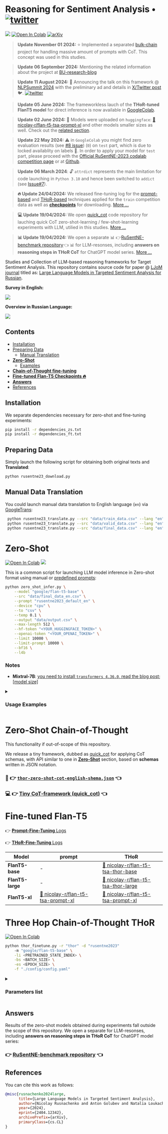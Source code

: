 # Reasoning for Sentiment Analysis • [![twitter](https://img.shields.io/twitter/url/https/shields.io.svg?style=social)](https://twitter.com/nicolayr_/status/1781330684289658933)
![](https://img.shields.io/badge/Python-3.10-brightgreen.svg)
[![Open In Colab](https://colab.research.google.com/assets/colab-badge.svg)](https://colab.research.google.com/github/nicolay-r/Reasoning-for-Sentiment-Analysis-Framework/blob/main/Reasoning_for_Sentiment_Analysis_Framework.ipynb)
[![arXiv](https://img.shields.io/badge/arXiv-2404.12342-b31b1b.svg)](https://arxiv.org/abs/2404.12342)

> **Update November 01 2024:** ⭐ Implemented a separated [bulk-chain](https://github.com/nicolay-r/bulk-chain) project for handling massive amount of prompts with CoT. This concept was used in this studies.

> **Update 06 September 2024:** Mentioning the related information about the project at [BU-research-blog](https://blogs.bournemouth.ac.uk/research/2024/09/06/presenting-studies-on-llms-reasoning-capabilities-in-sentiment-analysis-of-mass-media-texts-at-nlpsummit-2024/)

> **Update 11 August 2024:** 🎤 Announcing the talk on this framework @ [NLPSummit 2024](https://www.nlpsummit.org/nlp-summit-2024/) with the preliminary ad and details in [X/Twitter post](https://x.com/JohnSnowLabs/status/1821999936478572836) 🐦. [![twitter](https://img.shields.io/twitter/url/https/shields.io.svg)](https://x.com/JohnSnowLabs/status/1821999936478572836)

> **Update 05 June 2024:** The frameworkless lauch of the **THoR-tuned FlanT5 model** for direct inference is now available in [GoogleColab](https://github.com/nicolay-r/Reasoning-for-Sentiment-Analysis-Framework/blob/main/FlanT5_Finetuned_Model_Usage.ipynb).

> **Update 02 June 2024:** 🤗 Models were uploaded on `huggingface`: [🤗 nicolay-r/flan-t5-tsa-prompt-xl](https://huggingface.co/nicolay-r/flan-t5-tsa-thor-xl) and other models smaller sizes as well. Check out the [related section](#fine-tuned-flan-t5).

> **Update 22 May 2024:** ⚠️ in `GoogleColab` you might find zero evaluation results (see [#8 issue](https://github.com/nicolay-r/Reasoning-for-Sentiment-Analysis-Framework/issues/8)) (`0`) on `test` part, which is due to locked availablity on labels 🔐. In order to apply your model for `test` part, please proceed with the [Official RuSentNE-2023 codalab competition page](https://codalab.lisn.upsaclay.fr/competitions/9538) or at [Github](https://github.com/dialogue-evaluation/RuSentNE-evaluation).

> **Update 06 March 2024**: 🔓 `attrdict` represents the main limitation for code launching in `Python 3.10` and hence been switched to `addict` (see [Issue#7](https://github.com/nicolay-r/Reasoning-for-Sentiment-Analysis-Framework/issues/7)).

> **🔥 Update 24/04/2024:** We released fine-tuning log for the [prompt-based](DOC_FLANT5_PROMPT_FT.md) and [THoR-based](DOC_FLANT5_THOR_FT.md) techniques applied for the `train` competition data as well as **[checkpoints](#fine-tuned-flan-t5)** for downloading. [More ...](#fine-tuned-flan-t5)

> **💻 Update 19/04/2024:** We open [quick_cot](https://github.com/nicolay-r/quick_cot) code repository for lauching quick CoT zero-shot-learning / few-shot-learning experiments with LLM, utilied in this studies. [More ...](https://github.com/nicolay-r/quick_cot)

> **📊 Update 19/04/2024:** We open a separate 📊 👉[RuSentNE-benchmark repository](https://github.com/nicolay-r/RuSentNE-LLM-Benchmark)👈 📊 for LLM-resonses, including **answers on reasoning steps in THoR CoT** for ChatGPT model series.
> [More ...](https://github.com/nicolay-r/RuSentNE-LLM-Benchmark)

Studies and Collection of LLM-based reasoning frameworks for Target Sentiment Analysis.
This repository contains source code for paper @ [LJoM journal](https://link.springer.com/journal/12202) titled as:
[Large Language Models in Targeted Sentiment Analysis for Russian](https://arxiv.org/abs/2404.12342).

**Survey in English:**

[![](https://markdown-videos-api.jorgenkh.no/youtube/qawLJsRHzB4)](https://youtu.be/qawLJsRHzB4)

**Overview in Russian Language:**

[![](https://markdown-videos-api.jorgenkh.no/youtube/kdkZsTQibm0)](https://youtu.be/kdkZsTQibm0)


## Contents

* [Installation](#installation)
* [Preparing Data](#preparing-data)
    * [Manual Translation](#manual-data-translation)
* [**Zero-Shot**](#zero-shot)
    * [Examples](#usage-examples)
* [**Chain-of-Thought fine-tuning**](#three-hop-chain-of-thought-thor)
* [**Fine-tuned Flan-T5 Checkpoints 🔥**](#fine-tuned-flan-t5)
* [**Answers**](#answers)
* [References](#references)

## Installation

We separate dependencies necessary for zero-shot and fine-tuning experiments:
```bash
pip install -r dependencies_zs.txt
pip install -r dependencies_ft.txt
```

## Preparing Data 

Simply launch the following script for obtaining both original texts and **Translated**:
```bash
python rusentne23_download.py
```

## Manual Data Translation
You could launch manual data translation to English language (`en`) via [GoogleTrans](https://github.com/ssut/py-googletrans):
```bash
 python rusentne23_translate.py --src "data/train_data.csv" --lang "en" --label
 python rusentne23_translate.py --src "data/valid_data.csv" --lang "en" --label
 python rusentne23_translate.py --src "data/final_data.csv" --lang "en"
 ```

# Zero-Shot
[![Open In Colab](https://colab.research.google.com/assets/colab-badge.svg)](https://colab.research.google.com/github/nicolay-r/Reasoning-for-Sentiment-Analysis-Framework/blob/main/Reasoning_for_Sentiment_Analysis_Framework.ipynb)
[![](https://img.shields.io/badge/prompts-ffffff.svg)](utils_prompt.py)


This is a common script for launching LLM model inference in Zero-shot format using manual or 
[predefined prompts](utils_prompt.py):

```bash
python zero_shot_infer.py \
    --model "google/flan-t5-base" \
    --src "data/final_data_en.csv" \
    --prompt "rusentne2023_default_en" \
    --device "cpu" \
    --to "csv" \
    --temp 0.1 \
    --output "data/output.csv" \
    --max-length 512 \
    --hf-token "<YOUR_HUGGINGFACE_TOKEN>" \
    --openai-token "<YOUR_OPENAI_TOKEN>" \
    --limit 10000 \
    --limit-prompt 10000 \
    --bf16 \
    --l4b
```

### Notes

* **Mixtral-7B**: [you need to install `transformers 4.36.0`, read the blog post](https://huggingface.co/mistralai/Mixtral-8x7B-Instruct-v0.1/discussions/9); 
  [[model size]](https://huggingface.co/mistralai/Mixtral-8x7B-Instruct-v0.1/discussions/3#657721f02eb103d91fd044f1)


<details>
<summary>

### Usage Examples

</summary>

#### Chat mode

Simply setup `model` name and `device` you wish to use for launching model.

```bash
python zero_shot_infer.py --model google/flan-t5-base --device cpu
```

#### Inference with the predefined prompt 

Use the `prompt` command for passing the [predefined prompt](utils_prompt.py) or textual prompt that involves the `{text}` information. 

```bash
python zero_shot_infer.py --model google/flan-t5-small \
    --device cpu --src data/final_data_en.csv --prompt 'rusentrel2023_default_en'
```

#### OpenAI models

Use the `model` parameter prefixed by `openai:`, followed by 
[model names](https://github.com/nicolay-r/Reasoning-for-Sentiment-Analysis-Framework/blob/b8e588e4722c27c88acd33bbaeabeee00a903688/zero_shot_infer.py#L63-L79) 
as follows:

```bash
python zero_shot_infer.py --model "openai:gpt-3.5-turbo-1106" \
    --src "data/final_data_en.csv" --prompt "rusentrel2023_default_en_short" \
    --max-length 75 --limit 5
```

</details>

# Zero-Shot Chain-of-Thought 

This functionality if out-of-scope of this repository.

We release a tiny framework, dubbed as [quick_cot](https://github.com/nicolay-r/quick_cot) for applying CoT schemas, with API similar to one in  [**Zero-Shot**](#zero-shot) section, based on **schemas** written in JSON notation.

### 📝 👉 [`thor-zero-shot-cot-english-shema.json`](config/thor-zero-shot-cot-english-schema.json) 👈
### 💻 👉 [Tiny CoT-framework (quick_cot)](https://github.com/nicolay-r/quick_cot) 👈

# Fine-tuned Flan-T5

👉 [**Prompt-Fine-Tuning** Logs](DOC_FLANT5_PROMPT_FT.md)

👉 [**THoR-Fine-Tuning** Logs](DOC_FLANT5_THOR_FT.md)


|Model|prompt|THoR|
|-----|------|----|
|**FlanT5-base** | - |[🤗 nicolay-r/flan-t5-tsa-thor-base](https://huggingface.co/nicolay-r/flan-t5-tsa-thor-base)|
|**FlanT5-large**| - |[🤗 nicolay-r/flan-t5-tsa-thor-large](https://huggingface.co/nicolay-r/flan-t5-tsa-thor-large) |
|**FlanT5-xl**   | [🤗 nicolay-r/flan-t5-tsa-prompt-xl](https://huggingface.co/nicolay-r/flan-t5-tsa-prompt-xl) | [🤗 nicolay-r/flan-t5-tsa-prompt-xl](https://huggingface.co/nicolay-r/flan-t5-tsa-thor-xl)|


# Three Hop Chain-of-Thought THoR  
[![Open In Colab](https://colab.research.google.com/assets/colab-badge.svg)](https://colab.research.google.com/github/nicolay-r/Reasoning-for-Sentiment-Analysis-Framework/blob/main/Reasoning_for_Sentiment_Analysis_Framework.ipynb)

```bash
python thor_finetune.py -r "thor" -d "rusentne2023" 
    -m "google/flan-t5-base" \
    -li <PRETRAINED_STATE_INDEX> \
    -bs <BATCH_SIZE> \
    -es <EPOCH_SIZE> \
    -f "./config/config.yaml" 
```

<details>
<summary>

### Parameters list
</summary>

* `-c`, `--cuda_index`: Index of the GPU to use for computation (default: `0`).
* `-m`, `--model_path`: Path to the model on hugging face.
* `-d`, `--data_name`: Name of the dataset (`rusentne2023`)
* `-r`, `--reasoning`: Specifies the reasoning mode (engine), with single `prompt` or multi-step `thor` mode.
* `-li`, `--load_iter`: load a state on specific index from the same `data_name` resource (default: `-1`, not applicable.)
* `-es`, `--epoch_size`: amount of training epochs (default: `1`)
* `-bs`, `--batch_size`: size of the batch (default: `None`)
* `-t`, `--temperature`: temperature (default=gen_config.temperature)
* `-z`, `--zero_shot`: running zero-shot inference with chosen engine on `test` dataset to form answers.
* `-f`, `--config`: Specifies the location of [config.yaml](config/config.yaml) file.

Configure more parameters in [config.yaml](config/config.yaml) file.

</details>

## Answers

Results of the zero-shot models obtained during experiments fall outside the scope of this repository.
We open a separate  for LLM-resonses, including **answers on reasoning steps in THoR CoT** for ChatGPT model series:

### 👉 [RuSentNE-benchmark repository](https://github.com/nicolay-r/RuSentNE-LLM-Benchmark) 👈

## References

You can cite this work as follows:
```bibtex
@misc{rusnachenko2024large,
      title={Large Language Models in Targeted Sentiment Analysis}, 
      author={Nicolay Rusnachenko and Anton Golubev and Natalia Loukachevitch},
      year={2024},
      eprint={2404.12342},
      archivePrefix={arXiv},
      primaryClass={cs.CL}
}
```
